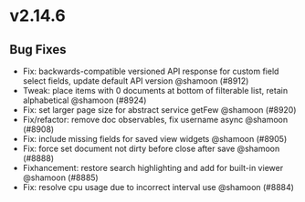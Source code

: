 # v2.14.6

## Bug Fixes

- Fix: backwards-compatible versioned API response for custom field select fields, update default API version @shamoon (#8912)
- Tweak: place items with 0 documents at bottom of filterable list, retain alphabetical @shamoon (#8924)
- Fix: set larger page size for abstract service getFew @shamoon (#8920)
- Fix/refactor: remove doc observables, fix username async @shamoon (#8908)
- Fix: include missing fields for saved view widgets @shamoon (#8905)
- Fix: force set document not dirty before close after save @shamoon (#8888)
- Fixhancement: restore search highlighting and add for built-in viewer @shamoon (#8885)
- Fix: resolve cpu usage due to incorrect interval use @shamoon (#8884)
